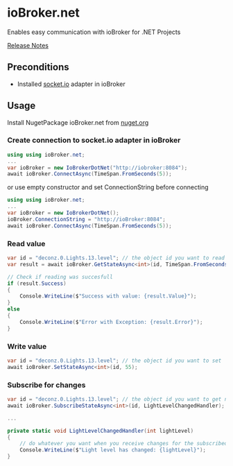# ioBroker.net
Enables easy communication with ioBroker for .NET Projects

[Release Notes](https://github.com/TomaT3/ioBroker.net/releases)

## Preconditions

- Installed [socket.io](https://github.com/ioBroker/ioBroker.socketio/) adapter in ioBroker

## Usage

Install NugetPackage ioBroker.net from [nuget.org](https://www.nuget.org/packages/ioBroker.net/)

### Create connection to socket.io adapter in ioBroker
```c#
using using ioBroker.net;
...
var ioBroker = new IoBrokerDotNet("http://iobroker:8084");
await ioBroker.ConnectAsync(TimeSpan.FromSeconds(5));
```
or use empty constructor and set ConnectionString before connecting
```c#
using using ioBroker.net;
...
var ioBroker = new IoBrokerDotNet();
ioBroker.ConnectionString = "http://ioBroker:8084";
await ioBroker.ConnectAsync(TimeSpan.FromSeconds(5));
```

### Read value
```c#
var id = "deconz.0.Lights.13.level"; // the object id you want to read
var result = await ioBroker.GetStateAsync<int>(id, TimeSpan.FromSeconds(5)); // you receive a GetStateResult<T>

// Check if reading was succesfull
if (result.Success)
{
    Console.WriteLine($"Success with value: {result.Value}");
}
else
{
    Console.WriteLine($"Error with Exception: {result.Error}");
}

```

### Write value
```c#
var id = "deconz.0.Lights.13.level"; // the object id you want to set
await ioBroker.SetStateAsync<int>(id, 55);
```

### Subscribe for changes
```c#
var id = "deconz.0.Lights.13.level"; // the object id you want to get notifications if value changes
await ioBroker.SubscribeStateAsync<int>(id, LightLevelChangedHandler);

...

private static void LightLevelChangedHandler(int lightLevel)
{
    // do whatever you want when you receive changes for the subscribed value
    Console.WriteLine($"Light level has changed: {lightLevel}");
}
```
